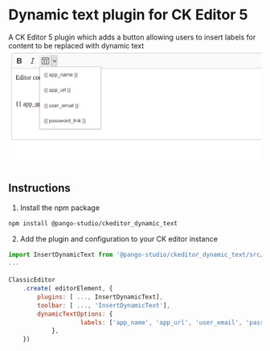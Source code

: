 # Dynamic text plugin for CK Editor 5

A CK Editor 5 plugin which adds a button allowing users to insert labels for content to be replaced with dynamic text
![Screenshot](docs/images/screenshot.png)

## Instructions

1. Install the npm package

```bash
npm install @pango-studio/ckeditor_dynamic_text
```

2. Add the plugin and configuration to your CK editor instance
```js
import InsertDynamicText from '@pango-studio/ckeditor_dynamic_text/src/wproofreader';
...

ClassicEditor
	.create( editorElement, {
		plugins: [ ..., InsertDynamicText],
		toolbar: [ ..., 'InsertDynamicText'],
		dynamicTextOptions: {
                	labels: ['app_name', 'app_url', 'user_email', 'password_link'],
        	},
	})
```

